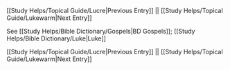 [[Study Helps/Topical Guide/Lucre|Previous Entry]]  ||  [[Study Helps/Topical Guide/Lukewarm|Next Entry]]

 See [[Study Helps/Bible Dictionary/Gospels|BD Gospels]]; [[Study Helps/Bible Dictionary/Luke|Luke]]

[[Study Helps/Topical Guide/Lucre|Previous Entry]]  ||  [[Study Helps/Topical Guide/Lukewarm|Next Entry]]